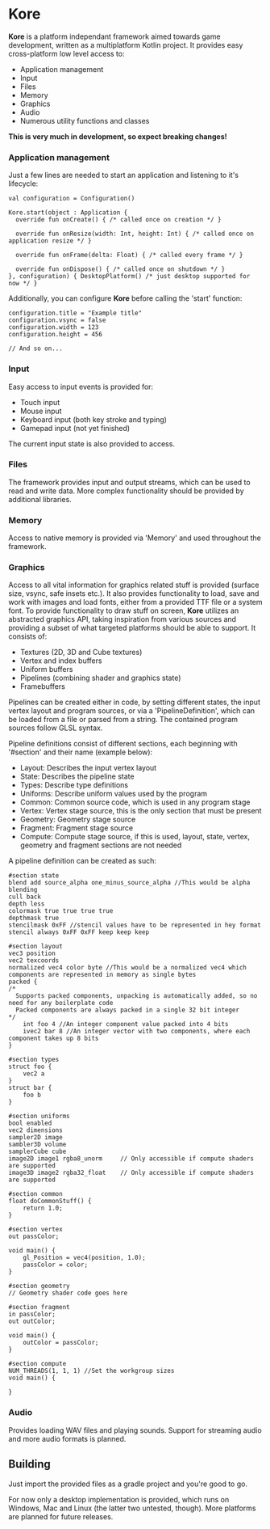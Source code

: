 # Kore

**Kore** is a platform independant framework aimed towards game development, written as a multiplatform Kotlin project.
It provides easy cross-platform low level access to:

- Application management
- Input
- Files
- Memory
- Graphics
- Audio
- Numerous utility functions and classes

**This is very much in development, so expect breaking changes!**

### Application management

Just a few lines are needed to start an application and listening to it's lifecycle:

    val configuration = Configuration()
    
    Kore.start(object : Application {
      override fun onCreate() { /* called once on creation */ }
      
      override fun onResize(width: Int, height: Int) { /* called once on application resize */ }
      
      override fun onFrame(delta: Float) { /* called every frame */ }
      
      override fun onDispose() { /* called once on shutdown */ }
    }, configuration) { DesktopPlatform() /* just desktop supported for now */ }
    
Additionally, you can configure **Kore** before calling the 'start' function:

    configuration.title = "Example title"
    configuration.vsync = false
    configuration.width = 123
    configuration.height = 456
    
    // And so on...

### Input

Easy access to input events is provided for:
* Touch input
* Mouse input
* Keyboard input (both key stroke and typing)
* Gamepad input (not yet finished)

The current input state is also provided to access.

### Files

The framework provides input and output streams, which can be used to read and write data. More complex functionality should be provided by additional libraries.

### Memory

Access to native memory is provided via 'Memory' and used throughout the framework.

### Graphics

Access to all vital information for graphics related stuff is provided (surface size, vsync, safe insets etc.).
It also provides functionality to load, save and work with images and load fonts, either from a provided TTF file or a system font.
To provide functionality to draw stuff on screen, **Kore** utilizes an abstracted graphics API, taking inspiration from various sources and providing a subset of what targeted platforms should be able to support.
It consists of:
* Textures (2D, 3D and Cube textures)
* Vertex and index buffers
* Uniform buffers
* Pipelines (combining shader and graphics state)
* Framebuffers

Pipelines can be created either in code, by setting different states, the input vertex layout and program sources, or via a 'PipelineDefinition', which can be loaded from a file or parsed from a string. The contained program sources follow GLSL syntax.

Pipeline definitions consist of different sections, each beginning with '#section' and their name (example below):
- Layout: Describes the input vertex layout
- State: Describes the pipeline state
- Types: Describe type definitions
- Uniforms: Describe uniform values used by the program
- Common: Common source code, which is used in any program stage
- Vertex: Vertex stage source, this is the only section that must be present
- Geometry: Geometry stage source
- Fragment: Fragment stage source
- Compute: Compute stage source, if this is used, layout, state, vertex, geometry and fragment sections are not needed

A pipeline definition can be created as such:

    #section state
    blend add source_alpha one_minus_source_alpha //This would be alpha blending
    cull back 
    depth less
    colormask true true true true
    depthmask true
    stencilmask 0xFF //stencil values have to be represented in hey format
    stencil always 0xFF 0xFF keep keep keep
    
    #section layout
    vec3 position
    vec2 texcoords
    normalized vec4 color byte //This would be a normalized vec4 which components are represented in memory as single bytes
    packed { 
    /*
      Supports packed components, unpacking is automatically added, so no need for any boilerplate code
      Packed components are always packed in a single 32 bit integer
    */
        int foo 4 //An integer component value packed into 4 bits
        ivec2 bar 8 //An integer vector with two components, where each component takes up 8 bits
    }
    
    #section types
    struct foo {
        vec2 a
    }
    struct bar {
        foo b
    }
    
    #section uniforms
    bool enabled
    vec2 dimensions
    sampler2D image
    sambler3D volume
    samplerCube cube
    image2D image1 rgba8_unorm     // Only accessible if compute shaders are supported
    image3D image2 rgba32_float    // Only accessible if compute shaders are supported  
    
    #section common
    float doCommonStuff() {
        return 1.0;
    }
    
    #section vertex
    out passColor;
    
    void main() {
        gl_Position = vec4(position, 1.0);
        passColor = color;
    }
    
    #section geometry
    // Geometry shader code goes here
    
    #section fragment
    in passColor;
    out outColor;
    
    void main() {
        outColor = passColor;
    }
    
    #section compute
    NUM_THREADS(1, 1, 1) //Set the workgroup sizes
    void main() {
        
    } 

### Audio

Provides loading WAV files and playing sounds.
Support for streaming audio and more audio formats is planned.

## Building

Just import the provided files as a gradle project and you're good to go.

For now only a desktop implementation is provided, which runs on Windows, Mac and Linux (the latter two untested, though).
More platforms are planned for future releases.
